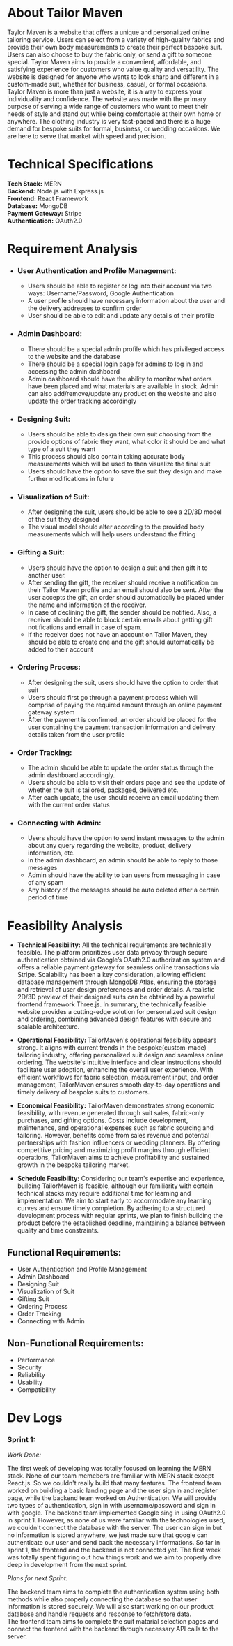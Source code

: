 # About Tailor Maven 	
Taylor Maven is a website that offers a unique and personalized online tailoring service. Users can select from a variety of high-quality fabrics and provide their own body measurements to create their perfect bespoke suit. Users can also choose to buy the fabric only, or send a gift to someone special. Taylor Maven aims to provide a convenient, affordable, and satisfying experience for customers who value quality and versatility. The website is designed for anyone who wants to look sharp and different in a custom-made suit, whether for business, casual, or formal occasions. Taylor Maven is more than just a website, it is a way to express your individuality and confidence.
The website was made with the primary purpose of serving a wide range of customers who want to meet their needs of style and stand out while being comfortable at their own home or anywhere. The clothing industry is very fast-paced and there is a huge demand for bespoke suits for formal, business, or wedding occasions. We are here to serve that market with speed and precision.

# Technical Specifications

**Tech Stack:** MERN \
**Backend:** Node.js with Express.js \
**Frontend:** React Framework \
**Database:** MongoDB \
**Payment Gateway:** Stripe \
**Authentication:** OAuth2.0

# Requirement Analysis

- ### User Authentication and Profile Management:
    - Users should be able to register or log into their account via two ways: Username/Password, Google Authentication
    - A user profile should have necessary information about the user and the delivery addresses to confirm order
    - User should be able to edit and update any details of their profile

- ### Admin Dashboard:

    - There should be a special admin profile which has privileged access to the website and the database
    - There should be a special login page for admins to log in and accessing the admin dashboard
    - Admin dashboard should have the ability to monitor what orders have been placed and what materials are available in stock. Admin can also add/remove/update any product on the website and also update the order tracking accordingly

- ### Designing Suit:

    - Users should be able to design their own suit choosing from the provide options of fabric they want, what color it should be and what type of a suit they want
    - This process should also contain taking accurate body measurements which will be used to then visualize the final suit
    - Users should have the option to save the suit they design and make further modifications in future

- ### Visualization of Suit:

    - After designing the suit, users should be able to see a 2D/3D model of the suit they designed
    - The visual model should alter according to the provided body measurements which will help users understand the fitting

- ### Gifting a Suit:

    - Users should have the option to design a suit and then gift it to another user.
    - After sending the gift, the receiver should receive a notification on their Tailor Maven profile and an email should also be sent. After the user accepts the gift, an order should automatically be placed under the name and information of the receiver.
    - In case of declining the gift, the sender should be notified. Also, a receiver should be able to block certain emails about getting gift notifications and email in case of spam.
    - If the receiver does not have an account on Tailor Maven, they should be able to create one and the gift should automatically be added to their account


- ### Ordering Process:

    - After designing the suit, users should have the option to order that suit
    - Users should first go through a payment process which will comprise of paying the required amount through an online payment gateway system
    - After the payment is confirmed, an order should be placed for the user containing the payment transaction information and delivery details taken from the user profile

- ### Order Tracking:

    - The admin should be able to update the order status through the admin dashboard accordingly.
    - Users should be able to visit their orders page and see the update of whether the suit is tailored, packaged, delivered etc.
    - After each update, the user should receive an email updating them with the current order status

- ### Connecting with Admin:

    - Users should have the option to send instant messages to the admin about any query regarding the website, product, delivery information, etc.
    - In the admin dashboard, an admin should be able to reply to those messages
    - Admin should have the ability to ban users from messaging in case of any spam
    - Any history of the messages should be auto deleted after a certain period of time

# Feasibility Analysis

- **Technical Feasibility:** All the technical requirements are technically feasible. The platform prioritizes user data privacy through secure authentication obtained via Google’s OAuth2.0 authorization system and offers a reliable payment gateway for seamless online transactions via Stripe. Scalability has been a key consideration, allowing efficient database management through MongoDB Atlas, ensuring the storage and retrieval of user design preferences and order details. A realistic 2D/3D preview of their designed suits can be obtained by a powerful frontend framework Three.js. In summary, the technically feasible website provides a cutting-edge solution for personalized suit design and ordering, combining advanced design features with secure and scalable architecture.

- **Operational Feasibility:** TailorMaven's operational feasibility appears strong. It aligns with current trends in the bespoke(custom-made) tailoring industry, offering personalized suit design and seamless online ordering. The website's intuitive interface and clear instructions should facilitate user adoption, enhancing the overall user experience. With efficient workflows for fabric selection, measurement input, and order management, TailorMaven ensures smooth day-to-day operations and timely delivery of bespoke suits to customers.

- **Economical Feasibility:** TailorMaven demonstrates strong economic feasibility, with revenue generated through suit sales, fabric-only purchases, and gifting options. Costs include development, maintenance, and operational expenses such as fabric sourcing and tailoring. However, benefits come from sales revenue and potential partnerships with fashion influencers or wedding planners. By offering competitive pricing and maximizing profit margins through efficient operations, TailorMaven aims to achieve profitability and sustained growth in the bespoke tailoring market.

- **Schedule Feasibility:** Considering our team's expertise and experience, building TailorMaven is feasible, although our familiarity with certain technical stacks may require additional time for learning and implementation. We aim to start early to accommodate any learning curves and ensure timely completion. By adhering to a structured development process with regular sprints, we plan to finish building the product before the established deadline, maintaining a balance between quality and time constraints.


## Functional Requirements:
- User Authentication and Profile Management
- Admin Dashboard
- Designing Suit
- Visualization of Suit
- Gifting Suit
- Ordering Process
- Order Tracking
- Connecting with Admin

## Non-Functional Requirements:
- Performance
- Security
- Reliability
- Usability
- Compatibility

# Dev Logs
### Sprint 1:

*Work Done:* 

The first week of developing was totally focused on learning the MERN stack. None of our team memebers are familiar with MERN stack except React.js. So we couldn't really build that many features. The frontend team worked on building a basic landing page and the user sign in and register page, while the backend team worked on Authentication. We will provide two types of authentication, sign in with username/password and sign in with google. The backend team implemented Google sing in using OAuth2.0 in sprint 1. However, as none of us were familiar with the technologies used, we couldn't connect the database with the server. The user can sign in but no information is stored anywhere, we just made sure that google can authenticate our user and send back the necessary informations. So far in sprint 1, the frontend and the backend is not connected yet. The first week was totally spent figuring out how things work and we aim to properly dive deep in development from the next sprint.

*Plans for next Sprint:* 

The backend team aims to complete the authentication system using both methods while also properly connecting the database so that user information is stored securely. We will also start working on our product database and handle requests and response to fetch/store data. \
The frontend team aims to complete the suit matarial selection pages and connect the frontend with the backend through necessary API calls to the server.





